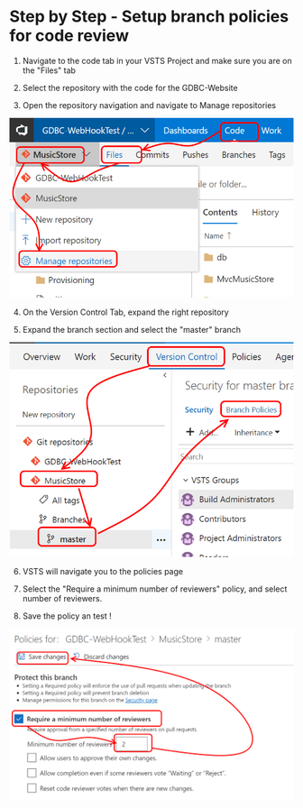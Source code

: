 # Step by Step - Setup branch policies for code review #

1. Navigate to the code tab in your VSTS Project and make sure you are on the "Files" tab

2. Select the repository with the code for the GDBC-Website

3. Open the repository navigation and navigate to Manage repositories

![image.png](.attachments/image-50b345f0-9716-4538-a230-e244d230f0d9.png)

4. On the Version Control Tab, expand the right repository

5. Expand the branch section and select the "master" branch

![image.png](.attachments/image-e17df20a-942f-48c0-9cc2-48b35f1c131a.png)

6. VSTS will navigate you to the policies page

7. Select the "Require a minimum number of reviewers" policy, and select number of reviewers.
8. Save the policy an test !

![image.png](.attachments/image-35c98a66-4ec1-48e5-97de-88a8358c5c85.png)
